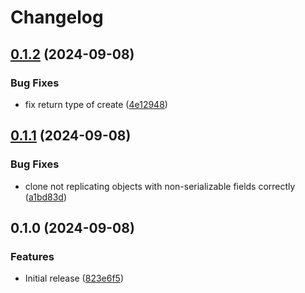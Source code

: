 # Changelog

## [0.1.2](https://github.com/hollandjake/mini-rfc6902/compare/v0.1.1...v0.1.2) (2024-09-08)


### Bug Fixes

* fix return type of create ([4e12948](https://github.com/hollandjake/mini-rfc6902/commit/4e12948686fb5eb672c0174aef09069f5e5059ed))

## [0.1.1](https://github.com/hollandjake/mini-rfc6902/compare/v0.1.0...v0.1.1) (2024-09-08)


### Bug Fixes

* clone not replicating objects with non-serializable fields correctly ([a1bd83d](https://github.com/hollandjake/mini-rfc6902/commit/a1bd83d34587b0c8edd1667134f0954bfc146b59))

## 0.1.0 (2024-09-08)


### Features

* Initial release ([823e6f5](https://github.com/hollandjake/mini-rfc6902/commit/823e6f5a391f279fc2fceb689816ff694deae51e))
